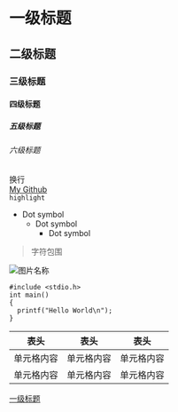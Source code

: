 # 一级标题
## 二级标题
### 三级标题
#### 四级标题
##### 五级标题
###### 六级标题

换行<br>
[My Github](https://github.com/Alvin-CS)<br>
`highlight`<br>
* Dot symbol<br>
  * Dot symbol
    * Dot symbol

>字符包围<br>

![图片名称](https://avatars1.githubusercontent.com/u/32267986?s=88&u=46481aca6a681b9f7c6cc40e4b1eae40a5a39d18&v=4 "Github")

```
#include <stdio.h>
int main()
{
  printf("Hello World\n");
}
```

表头 | 表头 | 表头
---- | ----- | ------
单元格内容 | 单元格内容 | 单元格内容
单元格内容 | 单元格内容 | 单元格内容


[一级标题](#0)
